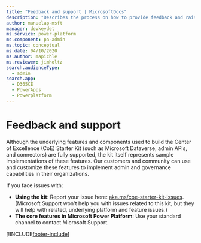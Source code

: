 ```yaml
---
title: "Feedback and support | MicrosoftDocs"
description: "Describes the process on how to provide feedback and raise issues with the CoE Starter Kit."
author: manuelap-msft
manager: devkeydet
ms.service: power-platform
ms.component: pa-admin
ms.topic: conceptual
ms.date: 04/10/2020
ms.author: mapichle
ms.reviewer: jimholtz
search.audienceType: 
  - admin
search.app: 
  - D365CE
  - PowerApps
  - Powerplatform
---
```

# Feedback and support

Although the underlying features and components used to build the Center of Excellence (CoE) Starter Kit (such as Microsoft Dataverse, admin APIs, and connectors) are fully supported, the kit itself represents sample implementations of these features. Our customers and community can use and customize these features to implement admin and governance capabilities in their organizations.

If you face issues with:

- **Using the kit**: Report your issue here: [aka.ms/coe-starter-kit-issues](https://github.com/microsoft/powerapps-tools/issues/new?assignees=JeneferM-MSFT&labels=coestarterkit&template=-coe-starter-kit-app--bug-report.md&title=%5BBUG%5D%3A+issue+title). (Microsoft Support won't help you with issues related to this kit, but they will help with related, underlying platform and feature issues.)
- **The core features in Microsoft Power Platform**: Use your standard channel to contact Microsoft Support.


[!INCLUDE[footer-include](../../includes/footer-banner.md)]